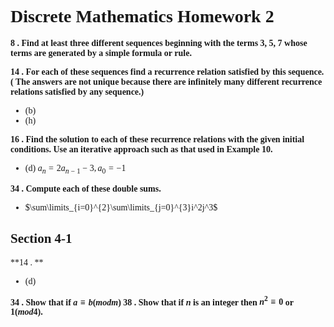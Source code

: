 <font face="Times New Roman">

# Discrete Mathematics Homework 2

**8 . Find at least three different sequences beginning with the terms 3, 5, 7 whose terms are generated by a simple formula or rule.**

**14 . For  each  of  these  sequences  find  a  recurrence  relation satisfied by this sequence. ( The answers are not unique because  there  are  infinitely  many  different  recurrence relations satisfied by any sequence.)**
- (b) 
- (h) 

**16 . Find the solution to each of these recurrence relations with the given initial conditions. Use an iterative approach such as that used in Example 10.**
- (d) $a_n=2a_{n-1}-3, a_0=-1$

**34 . Compute each of these double sums.**
- $\sum\limits_{i=0}^{2}\sum\limits_{j=0}^{3}i^2j^3$

## Section 4-1

**14 . **
- (d) 

**34 . Show that if $a\equiv{b}(mod m)$**
**38 . Show that if $n$ is an integer then $n^2\equiv{0}$ or $1 (mod 4)$.**
</font>